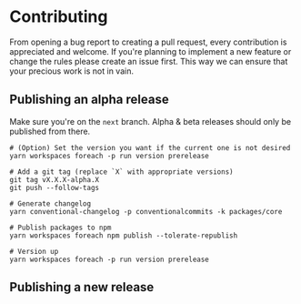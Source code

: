 # Contributing

From opening a bug report to creating a pull request, every contribution is appreciated and welcome. If you're planning to implement a new feature or change the rules please create an issue first. This way we can ensure that your precious work is not in vain.

## Publishing an alpha release

Make sure you're on the `next` branch. Alpha & beta releases should only be published from there.

```
# (Option) Set the version you want if the current one is not desired
yarn workspaces foreach -p run version prerelease

# Add a git tag (replace `X` with appropriate versions)
git tag vX.X.X-alpha.X
git push --follow-tags

# Generate changelog
yarn conventional-changelog -p conventionalcommits -k packages/core

# Publish packages to npm
yarn workspaces foreach npm publish --tolerate-republish

# Version up 
yarn workspaces foreach -p run version prerelease
```

## Publishing a new release

```

```